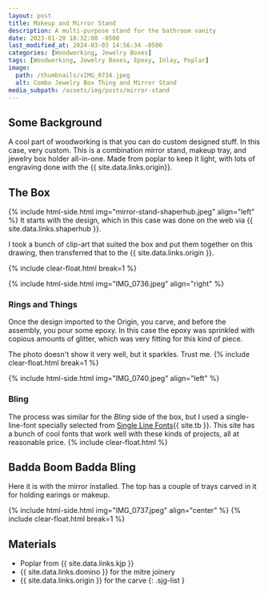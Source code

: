 ```yaml
---
layout: post
title: Makeup and Mirror Stand
description: A multi-purpose stand for the bathroom vanity
date: 2023-01-20 18:32:00 -0500
last_modified_at: 2024-03-03 14:56:34 -0500
categories: [Woodworking, Jewelry Boxes]
tags: [Woodworking, Jewelry Boxes, Epoxy, Inlay, Poplar]
image:
  path: /thumbnails/xIMG_0734.jpeg
  alt: Combo Jewelry Box Thing and Mirror Stand
media_subpath: /assets/img/posts/mirror-stand
---
```

## Some Background

A cool part of woodworking is that you can do custom designed stuff. In this case, very custom. This is a combination mirror stand, makeup tray, and jewelry box holder all-in-one. Made from poplar to keep it light, with lots of engraving done with the {{ site.data.links.origin}}.

## The Box

{% include html-side.html img="mirror-stand-shaperhub.jpeg" align="left" %}
It starts with the design, which in this case was done on the web via {{ site.data.links.shaperhub }}.

I took a bunch of clip-art that suited the box and put them together on this drawing, then transferred that to the {{ site.data.links.origin }}.

{% include clear-float.html break=1 %}

{% include html-side.html img="IMG_0736.jpeg" align="right" %}

### Rings and Things

Once the design imported to the Origin, you carve, and before the assembly, you pour some epoxy. In this case the epoxy was sprinkled with copious amounts of glitter, which was very fitting for this kind of piece.

The photo doesn't show it very well, but it sparkles. Trust me.
{% include clear-float.html break=1 %}

{% include html-side.html img="IMG_0740.jpeg" align="left" %}

### Bling

The process was similar for the _Bling_ side of the box, but I used a single-line-font specially selected from [Single Line Fonts](https://www.singlelinefonts.com){{ site.tb }}. This site has a bunch of cool fonts that work well with these kinds of projects, all at reasonable price.
{% include clear-float.html %}

## Badda Boom Badda Bling

Here it is with the mirror installed. The top has a couple of trays carved in it for holding earings or makeup.

{% include html-side.html img="IMG_0737.jpeg" align="center" %}
{% include clear-float.html break=1 %}

## Materials

- Poplar from {{ site.data.links.kjp }}
- {{ site.data.links.domino }} for the mitre joinery
- {{ site.data.links.origin }} for the carve
{: .sjg-list }
